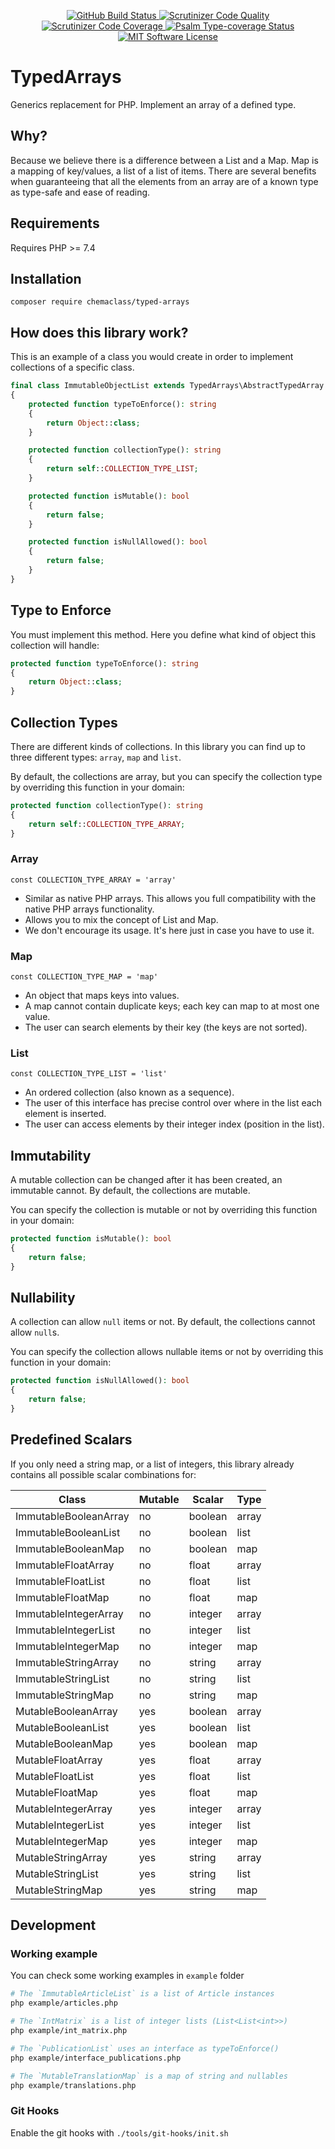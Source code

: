 <p align="center">
  <a href="https://github.com/chemaclass/typed-arrays/actions">
    <img src="https://github.com/chemaclass/typed-arrays/workflows/CI/badge.svg" alt="GitHub Build Status">
  </a>
  <a href="https://scrutinizer-ci.com/g/chemaclass/typed-arrays/?branch=master">
    <img src="https://scrutinizer-ci.com/g/chemaclass/typed-arrays/badges/quality-score.png?b=master" alt="Scrutinizer Code Quality">
  </a>
  <a href="https://scrutinizer-ci.com/g/chemaclass/typed-arrays/?branch=master">
    <img src="https://scrutinizer-ci.com/g/chemaclass/typed-arrays/badges/coverage.png?b=master" alt="Scrutinizer Code Coverage">
  </a>
  <a href="https://shepherd.dev/github/chemaclass/typed-arrays">
    <img src="https://shepherd.dev/github/chemaclass/typed-arrays/coverage.svg" alt="Psalm Type-coverage Status">
  </a>
  <a href="https://github.com/Chemaclass/typed-arrays/blob/master/LICENSE">
    <img src="https://img.shields.io/badge/License-MIT-green.svg" alt="MIT Software License">
  </a>
</p>

# TypedArrays

Generics replacement for PHP. 
Implement an array of a defined type.

## Why? 

Because we believe there is a difference between a List and a Map.
Map is a mapping of key/values, a list of a list of items.
There are several benefits when guaranteeing that all the elements from an array are of a known type as type-safe and ease of reading.

## Requirements

Requires PHP >= 7.4

## Installation

```
composer require chemaclass/typed-arrays
```

## How does this library work?

This is an example of a class you would create in order to implement collections of a specific class.
```php
final class ImmutableObjectList extends TypedArrays\AbstractTypedArray
{
    protected function typeToEnforce(): string
    {
        return Object::class;
    }

    protected function collectionType(): string
    {
        return self::COLLECTION_TYPE_LIST;
    }

    protected function isMutable(): bool
    {
        return false;
    }

    protected function isNullAllowed(): bool
    {
        return false;
    }
}
```

## Type to Enforce

You must implement this method. Here you define what kind of object this collection will handle:
```php
protected function typeToEnforce(): string
{
    return Object::class;
}
```

## Collection Types

There are different kinds of collections.
In this library you can find up to three different types: `array`, `map` and `list`.

By default, the collections are array, but you can specify the collection type by overriding this function in your domain:
```php
protected function collectionType(): string
{
    return self::COLLECTION_TYPE_ARRAY;
}
```

### Array

`const COLLECTION_TYPE_ARRAY = 'array'`

- Similar as native PHP arrays. This allows you full compatibility with the native PHP arrays functionality.
- Allows you to mix the concept of List and Map.
- We don't encourage its usage. It's here just in case you have to use it.

### Map

`const COLLECTION_TYPE_MAP = 'map'`

- An object that maps keys into values.
- A map cannot contain duplicate keys; each key can map to at most one value.
- The user can search elements by their key (the keys are not sorted).

### List

`const COLLECTION_TYPE_LIST = 'list'`

- An ordered collection (also known as a sequence). 
- The user of this interface has precise control over where in the list each element is inserted. 
- The user can access elements by their integer index (position in the list).

## Immutability

A mutable collection can be changed after it has been created, an immutable cannot. By default, the collections are mutable.

You can specify the collection is mutable or not by overriding this function in your domain:
```php
protected function isMutable(): bool
{
    return false;
}
```

## Nullability

A collection can allow `null` items or not. By default, the collections cannot allow `null`s.

You can specify the collection allows nullable items or not by overriding this function in your domain:
```php
protected function isNullAllowed(): bool
{
    return false;
}
```

## Predefined Scalars

If you only need a string map, or a list of integers, this library already contains all possible scalar combinations for:

| Class                 | Mutable | Scalar  | Type  |
|-----------------------|---------|---------|-------|
| ImmutableBooleanArray | no      | boolean | array |
| ImmutableBooleanList  | no      | boolean | list  |
| ImmutableBooleanMap   | no      | boolean | map   |
| ImmutableFloatArray   | no      | float   | array |
| ImmutableFloatList    | no      | float   | list  |
| ImmutableFloatMap     | no      | float   | map   |
| ImmutableIntegerArray | no      | integer | array |
| ImmutableIntegerList  | no      | integer | list  |
| ImmutableIntegerMap   | no      | integer | map   |
| ImmutableStringArray  | no      | string  | array |
| ImmutableStringList   | no      | string  | list  |
| ImmutableStringMap    | no      | string  | map   |
| MutableBooleanArray   | yes     | boolean | array |
| MutableBooleanList    | yes     | boolean | list  |
| MutableBooleanMap     | yes     | boolean | map   |
| MutableFloatArray     | yes     | float   | array |
| MutableFloatList      | yes     | float   | list  |
| MutableFloatMap       | yes     | float   | map   |
| MutableIntegerArray   | yes     | integer | array |
| MutableIntegerList    | yes     | integer | list  |
| MutableIntegerMap     | yes     | integer | map   |
| MutableStringArray    | yes     | string  | array |
| MutableStringList     | yes     | string  | list  |
| MutableStringMap      | yes     | string  | map   |

## Development

### Working example

You can check some working examples in `example` folder
```bash
# The `ImmutableArticleList` is a list of Article instances
php example/articles.php

# The `IntMatrix` is a list of integer lists (List<List<int>>)
php example/int_matrix.php

# The `PublicationList` uses an interface as typeToEnforce()
php example/interface_publications.php

# The `MutableTranslationMap` is a map of string and nullables
php example/translations.php
```

### Git Hooks

Enable the git hooks with `./tools/git-hooks/init.sh`
